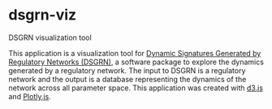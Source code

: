 # dsgrn-viz
DSGRN visualization tool

This application is a visualization tool for [Dynamic Signatures Generated by Regulatory Networks (DSGRN)](https://github.com/marciogameiro/DSGRN), a software package to explore the dynamics generated by a regulatory network. The input to DSGRN is a regulatory network and the output is a database representing the dynamics of the network across all parameter space. This application was created with [d3.js](https://d3js.org/) and [Plotly.js](https://plotly.com/javascript/).
